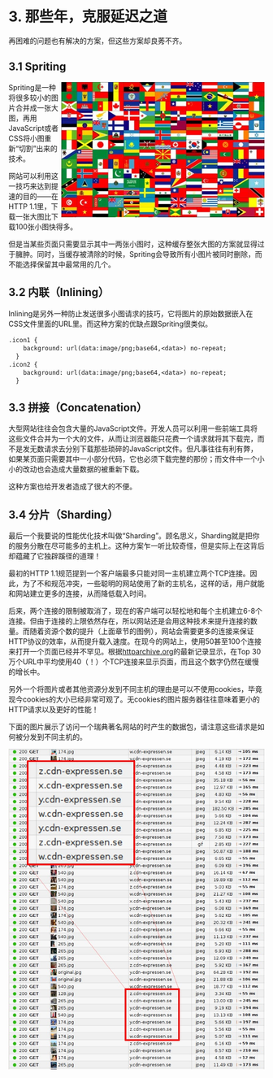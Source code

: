 # 3. 那些年，克服延迟之道

再困难的问题也有解决的方案，但这些方案却良莠不齐。

## 3.1 Spriting

<img style="float: right;" src="https://raw.githubusercontent.com/bagder/http2-explained/master/images/spriting.jpg" />

Spriting是一种将很多较小的图片合并成一张大图，再用JavaScript或者CSS将小图重新“切割”出来的技术。

网站可以利用这一技巧来达到提速的目的——在HTTP 1.1里，下载一张大图比下载100张小图快得多。

但是当某些页面只需要显示其中一两张小图时，这种缓存整张大图的方案就显得过于臃肿。同时，当缓存被清除的时候，Spriting会导致所有小图片被同时删除，而不能选择保留其中最常用的几个。

## 3.2 内联（Inlining）

Inlining是另外一种防止发送很多小图请求的技巧，它将图片的原始数据嵌入在CSS文件里面的URL里。而这种方案的优缺点跟Spriting很类似。

    .icon1 {
        background: url(data:image/png;base64,<data>) no-repeat;
	  }
    .icon2 {
        background: url(data:image/png;base64,<data>) no-repeat;
	  }

## 3.3 拼接（Concatenation）

大型网站往往会包含大量的JavaScript文件。开发人员可以利用一些前端工具将这些文件合并为一个大的文件，从而让浏览器能只花费一个请求就将其下载完，而不是发无数请求去分别下载那些琐碎的JavaScript文件。但凡事往往有利有弊，如果某页面只需要其中一小部分代码，它也必须下载完整的那份；而文件中一个小小的改动也会造成大量数据的被重新下载。

这种方案也给开发者造成了很大的不便。

## 3.4 分片（Sharding）

最后一个我要说的性能优化技术叫做“Sharding”。顾名思义，Sharding就是把你的服务分散在尽可能多的主机上。这种方案乍一听比较奇怪，但是实际上在这背后却蕴藏了它独辟蹊径的道理！

最初的HTTP 1.1规范提到一个客户端最多只能对同一主机建立两个TCP连接。因此，为了不和规范冲突，一些聪明的网站使用了新的主机名，这样的话，用户就能和网站建立更多的连接，从而降低载入时间。

后来，两个连接的限制被取消了，现在的客户端可以轻松地和每个主机建立6-8个连接。但由于连接的上限依然存在，所以网站还是会用这种技术来提升连接的数量。而随着资源个数的提升（上面章节的图例），网站会需要更多的连接来保证HTTP协议的效率，从而提升载入速度。在现今的网站上，使用50甚至100个连接来打开一个页面已经并不罕见。根据[httparchive.org](https://httparchive.org/)的最新记录显示，在Top 30万个URL中平均使用40（！）个TCP连接来显示页面，而且这个数字仍然在缓慢的增长中。

另外一个将图片或者其他资源分发到不同主机的理由是可以不使用cookies，毕竟现今cookies的大小已经非常可观了。无cookies的图片服务器往往意味着更小的HTTP请求以及更好的性能！

下面的图片展示了访问一个瑞典著名网站的时产生的数据包，请注意这些请求是如何被分发到不同主机的。

![image sharding at expressen.se](https://raw.githubusercontent.com/bagder/http2-explained/master/images/expressen-sharding.jpg)
